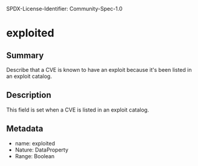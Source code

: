 SPDX-License-Identifier: Community-Spec-1.0

# exploited

## Summary

Describe that a CVE is known to have an exploit because it's been listed in an exploit catalog.

## Description

This field is set when a CVE is listed in an exploit catalog.

## Metadata

- name: exploited
- Nature: DataProperty
- Range: Boolean


